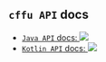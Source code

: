 ## `cffu API` docs

- [`Java API` docs: ![](https://img.shields.io/github/release/foldright/cffu?label=javadoc&color=339933&logo=microsoft-academic&logoColor=white)](https://foldright.io/cffu/apidocs/)
- [`Kotlin API` docs: ![](https://img.shields.io/github/release/foldright/cffu?label=dokka&color=339933&logo=kotlin&logoColor=white)](https://foldright.io/cffu/dokka/)
